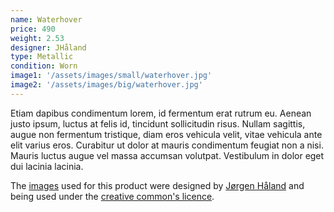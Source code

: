 ```yaml
---
name: Waterhover
price: 490
weight: 2.53
designer: JHåland
type: Metallic
condition: Worn
image1: '/assets/images/small/waterhover.jpg'
image2: '/assets/images/big/waterhover.jpg'
---
```


Etiam dapibus condimentum lorem, id fermentum erat rutrum eu. Aenean justo ipsum, luctus at felis id, tincidunt sollicitudin risus. Nullam sagittis, augue non fermentum tristique, diam eros vehicula velit, vitae vehicula ante elit varius eros. Curabitur ut dolor at mauris condimentum feugiat non a nisi. Mauris luctus augue vel massa accumsan volutpat. Vestibulum in dolor eget dui lacinia lacinia.

The [images][flickr] used for this product were designed by [Jørgen Håland][designer] and being used under the [creative common's licence][licence].

[flickr]: http://www.flickr.com/photos/50290212@N05/15978719286
[designer]: http://jhaland.com
[licence]: http://creativecommons.org/licenses/by/2.0